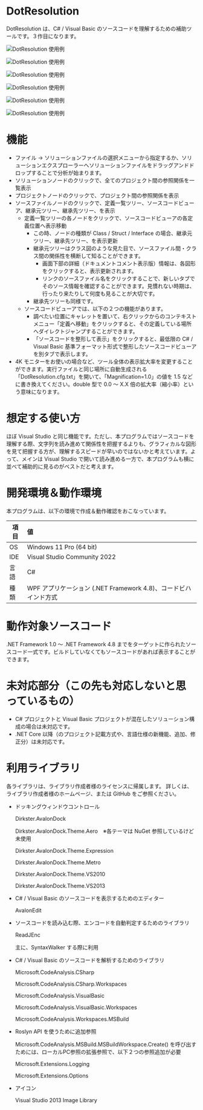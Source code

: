 # DotResolution
DotResolution は、C# / Visual Basic のソースコードを理解するための補助ツールです。３作目になります。


![DotResolution 使用例](https://github.com/sutefu7/DotResolution/blob/main/Docs/Images/image-01.png "プロジェクト間の参照関係を表示")

![DotResolution 使用例](https://github.com/sutefu7/DotResolution/blob/main/Docs/Images/image-02.png "ソースコードを表示")

![DotResolution 使用例](https://github.com/sutefu7/DotResolution/blob/main/Docs/Images/image-03.png "あるクラスの継承元関係を表示")

![DotResolution 使用例](https://github.com/sutefu7/DotResolution/blob/main/Docs/Images/image-04.png "あるクラスの継承先関係を表示")

![DotResolution 使用例](https://github.com/sutefu7/DotResolution/blob/main/Docs/Images/image-05.png "定義へ移動")

![DotResolution 使用例](https://github.com/sutefu7/DotResolution/blob/main/Docs/Images/image-06.png "定義元があれば切り替わります。")

# 機能

- ファイル → ソリューションファイルの選択メニューから指定するか、ソリューションエクスプローラーへソリューションファイルをドラッグアンドドロップすることで分析が始まります。
- ソリューションノードのクリックで、全てのプロジェクト間の参照関係を一覧表示
- プロジェクトノードのクリックで、プロジェクト間の参照関係を表示
- ソースファイルノードのクリックで、定義一覧ツリー、ソースコードビューア、継承元ツリー、継承先ツリー、を表示
  - 定義一覧ツリーの各ノードをクリックで、ソースコードビューアの各定義位置へ表示移動
    - この時、ノードの種類が Class / Struct / Interface の場合、継承元ツリー、継承先ツリー、を表示更新
    - 継承元ツリーはクラス図のような見た目で、ソースファイル間・クラス間の関係性を横断して知ることができます。
      - 画面下部の詳細（ドキュメントコメント表示版）情報は、各図形をクリックすると、表示更新されます。
      - リンクのソースファイル名をクリックすることで、新しいタブでそのソース情報を確認することができます。見慣れない時期は、行ったり来たりして何度も見ることが大切です。
    - 継承先ツリーも同様です。
  - ソースコードビューアでは、以下の２つの機能があります。
    - 調べたい位置にキャレットを置いて、右クリックからのコンテキストメニュー「定義へ移動」をクリックすると、その定義している場所へダイレクトジャンプすることができます。
    - 「ソースコードを整形して表示」をクリックすると、最低限の C# / Visual Basic 基準フォーマット形式で整形したソースコードビューアを別タブで表示します。
- 4K モニターをお使いの場合など、ツール全体の表示拡大率を変更することができます。実行ファイルと同じ場所に自動生成される「DotResolution.cfg.txt」を開いて、「Magnification=1.0」の値を 1.5 などに書き換えてください。double 型で 0.0 ～ X.X 倍の拡大率（縮小率）という意味になります。

# 想定する使い方

ほぼ Visual Studio と同じ機能です。ただし、本プログラムではソースコードを理解する際、文字列を読み進めて関係性を把握するよりも、グラフィカルな図形を見て把握する方が、理解するスピードが早いのではないかと考えています。よって、メインは Visual Studio で開いて読み進める一方で、本プログラムも横に並べて補助的に見るのがベストだと考えます。

# 開発環境＆動作環境

本プログラムは、以下の環境で作成＆動作確認をおこなっています。

| 項目 | 値                                                               |
| ----- |:---------------------------------------------------- |
| OS   | Windows 11 Pro (64 bit)                              |
| IDE  | Visual Studio Community 2022                     |
| 言語 | C#                                                       |
| 種類 | WPF アプリケーション (.NET Framework 4.8)、コードビハインド方式 |

# 動作対象ソースコード

.NET Framework 1.0 ～ .NET Framework 4.8 までをターゲットに作られたソースコード一式です。ビルドしていなくてもソースコードがあれば表示することができます。

# 未対応部分（この先も対応しないと思っているもの）

- C# プロジェクトと Visual Basic プロジェクトが混在したソリューション構成の場合は未対応です。
- .NET Core 以降（のプロジェクト記載方式や、言語仕様の新機能、追加、修正分）は未対応です。

# 利用ライブラリ

各ライブラリは、ライブラリ作成者様のライセンスに帰属します。
詳しくは、ライブラリ作成者様のホームページ、または GitHub をご参照ください。

- ドッキングウィンドウコントロール

   Dirkster.AvalonDock
   
   Dirkster.AvalonDock.Theme.Aero　※各テーマは NuGet 参照しているけど未使用
   
   Dirkster.AvalonDock.Theme.Expression
   
   Dirkster.AvalonDock.Theme.Metro
   
   Dirkster.AvalonDock.Theme.VS2010
   
   Dirkster.AvalonDock.Theme.VS2013

- C# / Visual Basic のソースコードを表示するためのエディター

   AvalonEdit

- ソースコードを読み込む際、エンコードを自動判定するためのライブラリ

   ReadJEnc
   
   主に、SyntaxWalker する際に利用

- C# / Visual Basic のソースコードを解析するためのライブラリ

   Microsoft.CodeAnalysis.CSharp
   
   Microsoft.CodeAnalysis.CSharp.Workspaces
   
   Microsoft.CodeAnalysis.VisualBasic
   
   Microsoft.CodeAnalysis.VisualBasic.Workspaces
   
   Microsoft.CodeAnalysis.Workspaces.MSBuild

- Roslyn API を使うために追加参照

   Microsoft.CodeAnalysis.MSBuild.MSBuildWorkspace.Create() を呼び出すためには、ローカルPC参照の拡張参照で、以下２つの参照追加が必要
   
   Microsoft.Extensions.Logging
   
   Microsoft.Extensions.Options

- アイコン

   Visual Studio 2013 Image Library
















